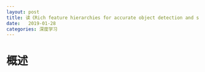 ```yaml
---
layout: post
title: 读《Rich feature hierarchies for accurate object detection and semantic segmentation》(RCNN)
date:   2019-01-28
categories: 深度学习
---  
```


# 概述  




